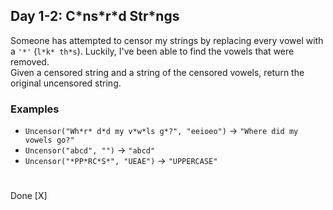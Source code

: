 ## Day 1-2: C\*ns\*r\*d Str\*ngs 
Someone has attempted to censor my strings by replacing every vowel with a `'*'` (`l*k* th*s`). Luckily, I've been able to find the vowels that were removed.  
Given a censored string and a string of the censored vowels, return the original uncensored string.
### Examples
* `Uncensor("Wh*r* d*d my v*w*ls g*?", "eeioeo")` -> `"Where did my vowels go?"`
* `Uncensor("abcd", "")` -> `"abcd"`
* `Uncensor("*PP*RC*S*", "UEAE")` -> `"UPPERCASE"`
#
Done [X]